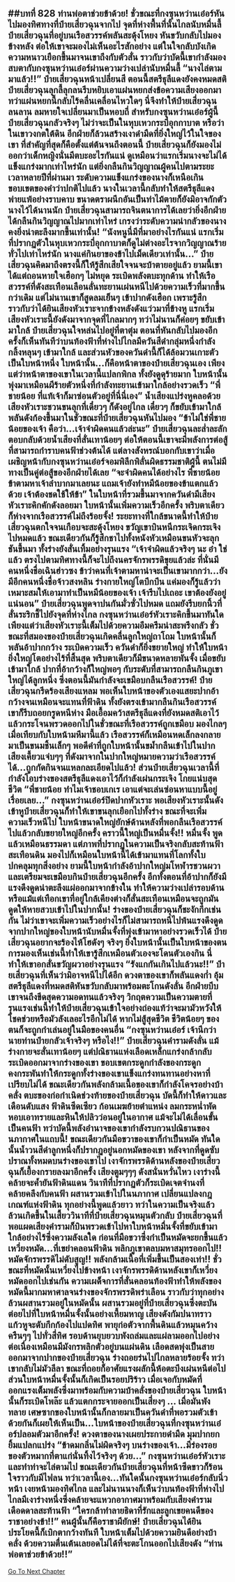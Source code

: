 ##บทที่ 828 ท่านพ่อตาช่วยข้าด้วย!
ชั่วขณะที่กงซุนหว่านเอ๋อร์หันไปมองทิศทางที่ป๋ายเสี่ยวฉุนจากไป จุดที่ห่างพื้นที่นั้นไกลนับหมื่นลี้ ป๋ายเสี่ยวฉุนที่อยู่บนเรือสวรรค์พลันสะดุ้งโหยง หันขวับกลับไปมองข้างหลัง ต่อให้เขาจะมองไม่เห็นอะไรสักอย่าง แต่ในใจกลับบังเกิดความหนาวเยือกขึ้นมาจนเขาถึงกับตัวสั่น ราวกับว่าบัดนี้เขากำลังมองสบตากับกงซุนหว่านเอ๋อร์ผ่านความว่างเปล่านับหมื่นลี้
“นางไล่ตามมาแล้ว!!” ป๋ายเสี่ยวฉุนหน้าเปลี่ยนสี ตอนนี้สตรีธุลีแดงยังคงหมดสติ ป๋ายเสี่ยวฉุนลุกลี้ลุกลนรีบหยิบเอาแผ่นหยกส่งข้อความเสียงออกมา ทว่าแผ่นหยกนี้กลับไร้คลื่นเคลื่อนไหวใดๆ
นี่จึงทำให้ป๋ายเสี่ยวฉุนลนลาน ลมหายใจเปลี่ยนมาเป็นหอบถี่ สำหรับกงซุนหว่านเอ๋อร์ผู้นี้ ป๋ายเสี่ยวฉุนกลัวจริงๆ ไม่ว่าจะเป็นในหุบเหวกระบี่อุกกาบาต หรือว่าในเขาวงกตใต้ดิน อีกฝ่ายก็ล้วนสร้างเงาดำมืดที่ยิ่งใหญ่ไว้ในใจของเขา
ที่สำคัญที่สุดก็คือตั้งแต่ต้นจนถึงตอนนี้ ป๋ายเสี่ยวฉุนก็ยังมองไม่ออกว่าเด็กหญิงนั่นมีตบะอะไรกันแน่ ดูเหมือนว่าแรกเริ่มนางจะไม่ได้แข็งแกร่งมากเท่าไหร่นัก แต่ยิ่งกลืนกินวิญญาณผู้คนไปตามระยะเวลาหลายปีที่ผ่านมา ระดับความแข็งแกร่งของนางก็เหนือเกินขอบเขตของคำว่าปกติไปแล้ว
นางในเวลานี้กลับทำให้สตรีธุลีแดงพ่ายแพ้อย่างราบคาบ ขนาดตราผนึกอันเป็นท่าไม้ตายก็ยังมิอาจกักตัวนางไว้ได้นานนัก ป๋ายเสี่ยวฉุนสามารถจินตนาการได้เลยว่ายิ่งอีกฝ่ายได้กลืนกินวิญญาณไปมากเท่าไหร่ เกรงว่าระดับความน่ากลัวของนางคงยิ่งน่าตะลึงมากขึ้นเท่านั้น!
“นังหนูนี่มีที่มาอย่างไรกันแน่ แรกเริ่มที่ปรากฏตัวในหุบเหวกระบี่อุกกาบาตก็ดูไม่ต่างอะไรจากวิญญาณร้ายทั่วไปเท่าไหร่นัก นางแค่กินยาของข้าไปเม็ดเดียวเท่านั้น...” ป๋ายเสี่ยวฉุนคิดมาถึงตรงนี้ก็ให้รู้สึกเสียใจจนจะบ้าตายอยู่แล้ว ยามนี้เขาได้แต่ถอนหายใจเฮือกๆ ไม่หยุด ระเบิดพลังตบะทุกด้าน ทำให้เรือสวรรค์ที่ดังสะเทือนเลือนลั่นทะยานเผ่นหนีไปด้วยความเร็วที่มากขึ้นกว่าเดิม
แต่ไม่นานเขาก็สูดลมเย็นๆ เข้าปากดังเฮือก เพราะรู้สึกราวกับว่าได้ยินเสียงหัวเราะจากข้างหลังดังแว่วมาที่ข้างหู แรกเริ่มเสียงหัวเราะนี้ยังดังมาจากจุดที่ไกลมากๆ ทว่าไม่นานก็ค่อยๆ ขยับเข้ามาใกล้
ป๋ายเสี่ยวฉุนใจหล่นไปอยู่ที่ตาตุ่ม ตอนที่หันกลับไปมองอีกครั้งก็เห็นทันทีว่าบนท้องฟ้าที่ห่างไปไกลมีควันสีดำกลุ่มหนึ่งกำลังกลิ้งหลุนๆ เข้ามาใกล้ และส่วนหัวของควันดำนี้ก็ได้ล้อมวนเกาะตัวเป็นใบหน้าหนึ่ง ใบหน้านั้น...ก็คือหน้าตาของป๋ายเสี่ยวฉุนเอง
เพียงแต่ว่าหน้าตาของเขาในเวลานี้แปลกพิกล ทั้งยังดูดุร้ายมาก ใบหน้านั้นพุ่งมาเหมือนผีร้ายตัวหนึ่งที่กำลังทะยานเข้ามาใกล้อย่างรวดเร็ว
“พี่ชายน้อย ที่แท้เจ้าก็มาซ่อนตัวอยู่ที่นี่นี่เอง” น้ำเสียงแปร่งหูคลอด้วยเสียงหัวเราะชวนขนลุกที่เดี๋ยวๆ ก็ดังอยู่ไกล เดี๋ยวๆ ก็ขยับเข้ามาใกล้พลันดังก้องขึ้นมาในชั่วขณะที่ป๋ายเสี่ยวฉุนหันไปมอง
“ข้าไม่ใช่พี่ชายน้อยของเจ้า คือว่า...เจ้าจำผิดคนแล้วล่ะนะ” ป๋ายเสี่ยวฉุนละล่ำละลักตอบกลับด้วยน้ำเสียงที่สั่นเทาน้อยๆ ต่อให้ตอนนี้เขาจะมีพลังการต่อสู้ที่สามารถกำราบคนฟ้าช่วงต้นได้ แต่ลางสังหรณ์บอกกับเขาว่าเมื่อเผชิญหน้ากับกงซุนหว่านเอ๋อร์จอมพิลึกพิลั่นผิดธรรมชาติผู้นี้ ตนไม่มีทางเป็นคู่ต่อสู้ของอีกฝ่ายได้เลย
“จะจำผิดคนได้อย่างไร พี่ชายน้อย ข้าตามหาเจ้าลำบากมาเลยนะ แถมเจ้ายังทำหมีน้อยของข้าแตกแล้วด้วย เจ้าต้องชดใช้ให้ข้า” ในใบหน้าที่รวมขึ้นมาจากควันดำมีเสียงหัวเราะคิกคักดังลอยมา ใบหน้านั้นเพิ่มความเร็วอีกครั้ง พริบตาเดียวก็ห่างจากเรือสวรรค์ไม่ถึงร้อยจั้ง!
ระยะทางที่ใกล้ขนาดนี้ทำให้ป๋ายเสี่ยวฉุนตกใจจนเกือบจะสะดุ้งโหยง ขวัญเขาบินหนีกระเจิดกระเจิงไปหมดแล้ว ขณะเดียวกันก็รู้สึกชาไปทั้งหนังหัวเหมือนขนหัวจะลุกชันขึ้นมา ทั้งร่างยังสั่นเทิ้มอย่างรุนแรง
“เจ้าจำผิดแล้วจริงๆ นะ อ๋า ใช่แล้ว ตรงไปตามทิศทางนี้ก็จะไปถึงนครจักรพรรดิขุยแล้วล่ะ ที่นั่นมีคนหนึ่งชื่อเฉินฮ่าวซง ข้าว่าคนที่เจ้าตามหาน่าจะเป็นเขามากกว่า...ยังมีอีกคนหนึ่งชื่อจ้าวสงหลิน ร่างกายใหญ่โตบึกบึน แค่มองก็รู้แล้วว่าเหมาะสมให้เอามาทำเป็นหมีน้อยของเจ้า เจ้ารีบไปเถอะ เขาต้องยังอยู่แน่นอน” ป๋ายเสี่ยวฉุนพูดจาปนกันมั่วซั่วไปหมด แถมยังรีบยกนิ้วที่สั่นระริกชี้ไปยังจุดที่ห่างไกล
กงซุนหว่านเอ๋อร์หัวเราะคิกขึ้นมาทันใด เพียงแต่ว่าเสียงหัวเราะนี้เต็มไปด้วยความอึมครึมน่าสะพรึงกลัว ชั่วขณะที่สมองของป๋ายเสี่ยวฉุนเกิดคลื่นลูกใหญ่ถาโถม ใบหน้านั้นก็พลันอ้าปากกว้าง ระเบิดความเร็ว ควันดำก็ยิ่งขยายใหญ่ ทำให้ใบหน้ายิ่งใหญ่โตอย่างไร้ที่สิ้นสุด พริบตาเดียวก็มีขนาดหลายพันจั้ง เมื่อขยับเข้ามาใกล้ ปากที่อ้ากว้างก็ใหญ่พอๆ กับระดับที่สามารถกลืนกินภูเขาใหญ่ได้ลูกหนึ่ง ซึ่งตอนนี้มันกำลังจะเขมือบกลืนเรือสวรรค์!
ป๋ายเสี่ยวฉุนกรีดร้องเสียงแหลม พอเห็นใบหน้าของตัวเองแสยะปากอ้ากว้างจนเหมือนจะแทนที่ฟ้าดิน ทั้งยังตรงเข้ามากลืนกินเรือสวรรค์ เขาก็รีบถอยกรูดหนีห่าง มือเอื้อมคว้าสตรีธุลีแดงที่ยังหมดสติเอาไว้แล้วกระโจนพรวดออกไปในชั่วขณะที่เรือสวรรค์ถูกเขมือบ
มองไกลๆ เมื่อเทียบกับใบหน้ามหึมานี้แล้ว เรือสวรรค์ก็เหมือนหดเล็กลงกลายมาเป็นขนมชิ้นเล็กๆ พอดีคำที่ถูกใบหน้านั้นขม้ำกลืนเข้าไปในปาก เสียงเคี้ยวแจ่บๆๆ ที่ดังมาจากในปากใหญ่หมายความว่าเรือสวรรค์ได้...ถูกกัดกินจนแหลกละเอียดไปแล้ว!
ส่วนป๋ายเสี่ยวฉุนเวลานี้ที่กำลังโอบร่างของสตรีธุลีแดงเอาไว้ก็กำลังเผ่นกระเจิง โกยแน่บสุดชีวิต
“พี่ชายน้อย ทำไมเจ้าชอบเกเร เอาแต่จะเล่นซ่อนหาแบบนี้อยู่เรื่อยเลย...” กงซุนหว่านเอ๋อร์ปิดปากหัวเราะ พอเสียงหัวเราะนั้นดังเข้าหูป๋ายเสี่ยวฉุนก็ทำให้เขาขนลุกเยือกไปทั้งร่าง ขณะที่จะเพิ่มความเร็วหนีไป ใบหน้าขนาดใหญ่ยักษ์ด้านหลังที่พอกลืนเรือสวรรค์ไปแล้วกลับขยายใหญ่อีกครั้ง คราวนี้ใหญ่เป็นหมื่นจั้ง!!
หมื่นจั้ง พูดแล้วเหมือนธรรมดา แต่ภาพที่ปรากฏในความเป็นจริงกลับสะท้านฟ้าสะเทือนดิน มองไปก็เหมือนใบหน้านี้ได้เข้ามาแทนที่โลกทั้งใบ ปกคลุมทุกสิ่งอย่าง ยามนี้ใบหน้ากำลังอ้าปากใหญ่มโหฬารชวนผวา และเตรียมจะเขมือบกินป๋ายเสี่ยวฉุนอีกครั้ง
อีกทั้งตอนที่อ้าปากก็ยังมีแรงดึงดูดน่าตะลึงแผ่ออกมาจากข้างใน ทำให้ความว่างเปล่ารอบด้านหรือแม้แต่เทือกเขาที่อยู่ใกล้เคียงต่างก็สั่นสะเทือนเหมือนจะถูกมันดูดให้หายสวบเข้าไปในปากนั้น!
ร่างของป๋ายเสี่ยวฉุนก็ชะงักกึกเช่นกัน ไม่ว่าเขาจะเพิ่มความเร็วอย่างไรก็ไม่สามารถหนีไปพ้นแรงดึงดูดจากปากใหญ่ของใบหน้านับหมื่นจั้งที่พุ่งเข้ามาหาอย่างรวดเร็วได้
ป๋ายเสี่ยวฉุนอยากจะร้องไห้โฮดังๆ จริงๆ ยิ่งใบหน้านั้นเป็นใบหน้าของตน การมองเห็นเช่นนี้ทำให้เขารู้สึกเหมือนตัวเองจะโดนตัวเองกิน นี่ทำให้เขาอกสั่นขวัญผวาอย่างรุนแรง
“รังแกกันเกินไปแล้วนะ!!” ป๋ายเสี่ยวฉุนที่เห็นว่ามิอาจหนีไปได้อีก ดวงตาของเขาก็พลันแดงก่ำ อุ้มสตรีธุลีแดงที่หมดสติหันขวับกลับมาพร้อมตะโกนดังลั่น อีกฝ่ายบีบเขาจนถึงขีดสุดความอดทนแล้วจริงๆ วิกฤตความเป็นความตายที่รุนแรงเช่นนี้ทำให้ป๋ายเสี่ยวฉุนเข้าใจอย่างถ่องแท้ว่าจะมามัวหวังให้โชคช่วยหรือมัวลังเลอะไรอีกไม่ได้ หากไม่สู้สุดชีวิต ชีวิตน้อยๆ ของตนก็จะถูกกำเล่นอยู่ในมือของคนอื่น
“กงซุนหว่านเอ๋อร์ เจ้านึกว่านายท่านป๋ายกลัวเจ้าจริงๆ หรือไง!!” ป๋ายเสี่ยวฉุนคำรามดังลั่น แม้ร่างกายจะสั่นเทาน้อยๆ แต่ปณิธานแห่งเลือดเหล็กแกร่งกล้ากลับระเบิดออกมาจากร่างของเขา ขอบเขตกระดูกกำลังของกระดูกคงกระพันทำให้กระดูกทั้งร่างของเขาแข็งแกร่งทนทานอย่างหาที่เปรียบไม่ได้ ขณะเดียวกันพลังกล้ามเนื้อของเขาก็กำลังโคจรอย่างบ้าคลั่ง ตบะของก่อกำเนิดช่วงท้ายของป๋ายเสี่ยวฉุน บัดนี้ก็ทำให้ดาวและเดือนดับแสง ฟ้าดินซีดเซียว ก้อนเมฆย้ายตำแหน่ง ลมกระหน่ำพัดหอบเอาทรายและหินให้ปลิวว่อนอยู่ในอากาศ แม้จะไม่ได้เลื่อนขั้นเป็นคนฟ้า ทว่าบัดนี้พลังอำนาจของเขากำลังรบกวนปณิธานของนภากาศในแถบนี้!
ขณะเดียวกันมือขวาของเขาก็กำเป็นหมัด ทันใดนั้นน้ำวนสีดำลูกหนึ่งก็ปรากฏอยู่นอกหมัดของเขา หลังจากที่ดูดซับปราณทั้งหมดบนร่างของเขาไป เงาจักรพรรดิด้านหลังของป๋ายเสี่ยวฉุนก็เยื้องกรายลงมาอีกครั้ง
เสียงตูมๆๆๆ ดังสนั่นหวั่นไหว เงาร่างนี้คล้ายจะค้ำยันฟ้าดินแดน วินาทีที่ปรากฏตัวก็ระเบิดเจตจำนงที่คล้ายคลึงกับคนฟ้า ผสานรวมเข้าไปในนภากาศ เปลี่ยนแปลงกฎเกณฑ์แห่งฟ้าดิน
ทุกอย่างนี้พูดแล้วยาว ทว่าในความเป็นจริงแล้วล้วนเกิดขึ้นในเสี้ยววินาทีที่ป๋ายเสี่ยวฉุนหมุนตัวกลับ
ป๋ายเสี่ยวฉุนที่พอแผดเสียงคำรามก็บินพรวดเข้าไปหาใบหน้าหมื่นจั้งที่ขยับเข้ามาใกล้อย่างไร้ซึ่งความลังเลใด ก่อนที่มือขวาซึ่งกำเป็นหมัดจะยกขึ้นแล้วเหวี่ยงหมัด...ที่เขย่าคลอนฟ้าดิน พลิกภูเขาตลบมหาสมุทรออกไป!!
หมัดจักรพรรดิไม่ดับสูญ!!
พลังกล้ามเนื้อที่เพิ่มขึ้นเป็นสองเท่า!!
ชั่วขณะที่หมัดนั้นเหวี่ยงไปข้างหน้า เงาจักรพรรดิด้านหลังเขาก็เหวี่ยงหมัดออกไปเช่นกัน ความเผด็จการที่สั่นคลอนท้องฟ้าทำให้พลังของหมัดนี้มากมหาศาลจนร่างของจักรพรรดิพร่าเลือน ราวกับว่าทุกอย่างล้วนผสานรวมอยู่ในหมัดนั้น ผสานรวมอยู่ที่ป๋ายเสี่ยวฉุนซึ่งตะบันต่อยไปที่ใบหน้าหมื่นจั้งนั้นอย่างเหี้ยมหาญ
เสียงดังกัมปนาทราวแก้วหูจะดับกึกก้องไปแปดทิศ พายุก่อตัวจากพื้นดินแล้วหมุนคว้างครืนๆๆ ไปทั่วสี่ทิศ รอบด้านยุบยวบพังถล่มและแผ่ลามออกไปอย่างต่อเนื่องเหมือนมีมังกรพลิกตัวอยู่บนแผ่นดิน
เลือดสดพุ่งเป็นสายออกมาจากปากของป๋ายเสี่ยวฉุน ร่างถอยร่นไปไกลหลายร้อยจั้ง ทว่าเขากลับไม่มัวลีลา ขณะที่ถอยก็อาศัยแรงผลักนี้ห้อตะบึงเผ่นหนีต่อไป
ส่วนใบหน้าหมื่นจั้งนั้นก็เกิดเป็นรอยปริร้าว เมื่อเจอกับหมัดที่ออกแรงเต็มพลังซึ่งมาพร้อมกับความบ้าคลั่งของป๋ายเสี่ยวฉุน ใบหน้านั้นก็ระเบิดโพล๊ะ แล้วแตกกระจายออกเป็นเสี่ยงๆ ...
เมื่อมันพังทลาย เศษซากของใบหน้านั้นก็กลายมาเป็นควันดำที่พอรวมตัวเข้าด้วยกันก็เผยให้เห็นเป็น...ใบหน้าของป๋ายเสี่ยวฉุนที่กงซุนหว่านเอ๋อร์ปลอมตัวมาอีกครั้ง!
ดวงตาของนางเผยประกายดำมืด มุมปากยกยิ้มแปลกแปร่ง
“ข้าดมกลิ่นไม่ผิดจริงๆ บนร่างของเจ้า...มีร่องรอยของตัวหมากที่ตาแก่นั่นทิ้งไว้จริงๆ ด้วย...” กงซุนหว่านเอ๋อร์หัวเราะและทำท่าจะไล่ตามไป ขณะเดียวกันป๋ายเสี่ยวฉุนที่หน้าซีดขาวก็ร้อนใจราวกับมีไฟลน
ทว่าเวลานี้เอง...ทันใดนั้นกงซุนหว่านเอ๋อร์กลับนิ่วหน้า เงยหน้ามองทิศไกล และไม่นานนางก็เห็นว่าบนท้องฟ้าที่ห่างไปไกลมีเงาร่างหนึ่งซึ่งคล้ายจะแหวกอากาศมาพร้อมกับเสียงคำรามเดือดดาลสะท้านฟ้า
“ใครกล้าทำลายธิดาที่รักและลูกเขยคนดีของราชาอย่างข้า!!”
คนผู้นั้นก็คือราชาผียักษ์!
ป๋ายเสี่ยวฉุนได้ยินประโยคนี้ก็เบิกตากว้างทันที ใบหน้าเต็มไปด้วยความยินดีอย่างบ้าคลั่ง ด้วยความตื่นเต้นเลยอดไม่ได้ที่จะตะโกนออกไปเสียงดัง
“ท่านพ่อตาช่วยข้าด้วย!!”
------


[Go To Next Chapter]( ./266.md)